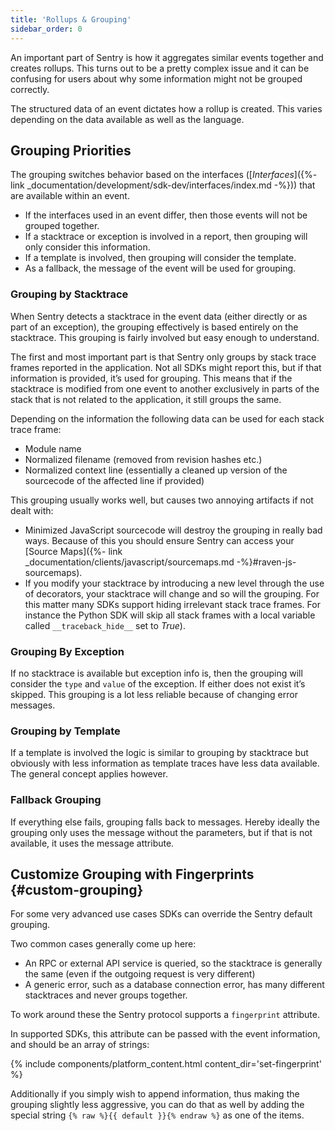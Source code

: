 ```yaml
---
title: 'Rollups & Grouping'
sidebar_order: 0
---
```


An important part of Sentry is how it aggregates similar events together and creates rollups. This turns out to be a pretty complex issue and it can be confusing for users about why some information might not be grouped correctly.

The structured data of an event dictates how a rollup is created. This varies depending on the data available as well as the language.

## Grouping Priorities

The grouping switches behavior based on the interfaces ([_Interfaces_]({%- link _documentation/development/sdk-dev/interfaces/index.md -%})) that are available within an event.

-   If the interfaces used in an event differ, then those events will not be grouped together.
-   If a stacktrace or exception is involved in a report, then grouping will only consider this information.
-   If a template is involved, then grouping will consider the template.
-   As a fallback, the message of the event will be used for grouping.

### Grouping by Stacktrace

When Sentry detects a stacktrace in the event data (either directly or as part of an exception), the grouping effectively is based entirely on the stacktrace. This grouping is fairly involved but easy enough to understand.

The first and most important part is that Sentry only groups by stack trace frames reported in the application. Not all SDKs might report this, but if that information is provided, it’s used for grouping. This means that if the stacktrace is modified from one event to another exclusively in parts of the stack that is not related to the application, it still groups the same.

Depending on the information the following data can be used for each stack trace frame:

-   Module name
-   Normalized filename (removed from revision hashes etc.)
-   Normalized context line (essentially a cleaned up version of the sourcecode of the affected line if provided)

This grouping usually works well, but causes two annoying artifacts if not dealt with:

-   Minimized JavaScript sourcecode will destroy the grouping in really bad ways. Because of this you should ensure Sentry can access your [Source Maps]({%- link _documentation/clients/javascript/sourcemaps.md -%}#raven-js-sourcemaps).
-   If you modify your stacktrace by introducing a new level through the use of decorators, your stacktrace will change and so will the grouping. For this matter many SDKs support hiding irrelevant stack trace frames. For instance the Python SDK will skip all stack frames with a local variable called `__traceback_hide__` set to _True_).

### Grouping By Exception

If no stacktrace is available but exception info is, then the grouping will consider the `type` and `value` of the exception. If either does not exist it’s skipped. This grouping is a lot less reliable because of changing error messages.

### Grouping by Template

If a template is involved the logic is similar to grouping by stacktrace but obviously with less information as template traces have less data available. The general concept applies however.

### Fallback Grouping

If everything else fails, grouping falls back to messages. Hereby ideally the grouping only uses the message without the parameters, but if that is not available, it uses the message attribute.

## Customize Grouping with Fingerprints {#custom-grouping}

For some very advanced use cases SDKs can override the Sentry default grouping.

Two common cases generally come up here:

-   An RPC or external API service is queried, so the stacktrace is generally the same (even if the outgoing request is very different)
-   A generic error, such as a database connection error, has many different stacktraces and never groups together.

To work around these the Sentry protocol supports a `fingerprint` attribute.

In supported SDKs, this attribute can be passed with the event information, and should be an array of strings:

{% include components/platform_content.html content_dir='set-fingerprint' %}

Additionally if you simply wish to append information, thus making the grouping slightly less aggressive, you can do that as well by adding the special string `{% raw %}{{ default }}{% endraw %}` as one of the items.
